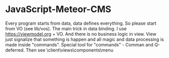 # JavaScript-Meteor-CMS

Every program starts from data, data defines everything. So please start from VO (see lib/vos).
The main trick in data binding. I use https://viewmodel.org + VO. And there is no business logic in view. 
View just signalize that something is happen and all magic and data processing is made inside "commands".
Special tool for "commands" - Comman and Q-deferred.
Then see \client\views\components\menu
